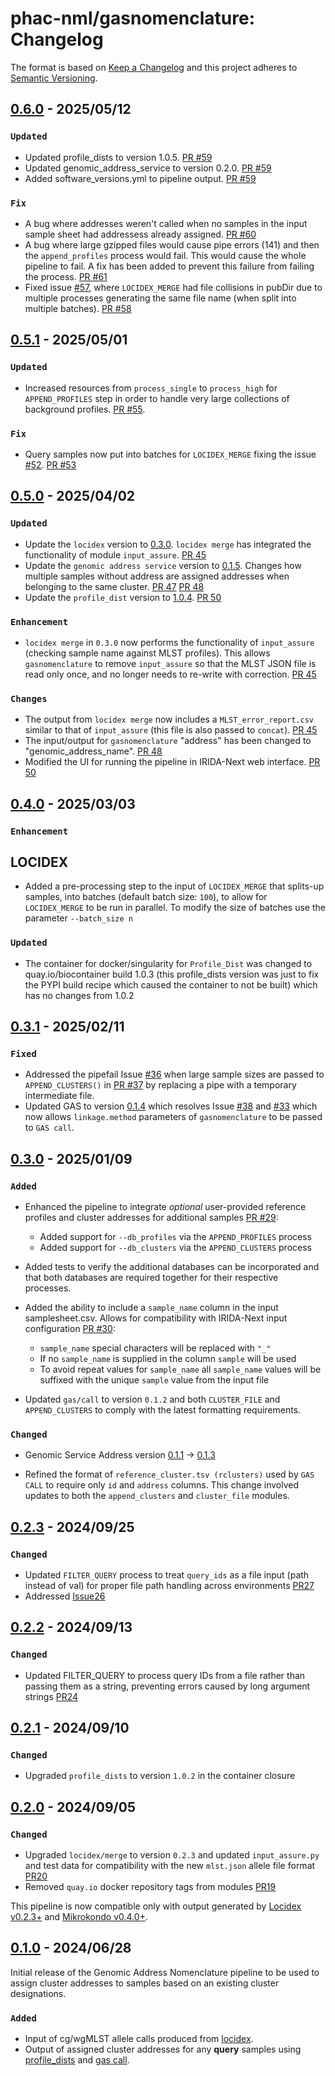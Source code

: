 # phac-nml/gasnomenclature: Changelog

The format is based on [Keep a Changelog](https://keepachangelog.com/en/1.0.0/)
and this project adheres to [Semantic Versioning](https://semver.org/spec/v2.0.0.html).

## [0.6.0] - 2025/05/12

### `Updated`

- Updated profile_dists to version 1.0.5. [PR #59](https://github.com/phac-nml/gasnomenclature/pull/59)
- Updated genomic_address_service to version 0.2.0. [PR #59](https://github.com/phac-nml/gasnomenclature/pull/59)
- Added software_versions.yml to pipeline output. [PR #59](https://github.com/phac-nml/gasnomenclature/pull/59)

### `Fix`

- A bug where addresses weren't called when no samples in the input sample sheet had addressess already assigned. [PR #60](https://github.com/phac-nml/gasnomenclature/pull/60)
- A bug where large gzipped files would cause pipe errors (141) and then the `append_profiles` process would fail. This would cause the whole pipeline to fail. A fix has been added to prevent this failure from failing the process. [PR #61](https://github.com/phac-nml/gasnomenclature/pull/61)
- Fixed issue [#57](https://github.com/phac-nml/gasnomenclature/issues/57), where `LOCIDEX_MERGE` had file collisions in pubDir due to multiple processes generating the same file name (when split into multiple batches). [PR #58](https://github.com/phac-nml/gasnomenclature/pull/58)

## [0.5.1] - 2025/05/01

### `Updated`

- Increased resources from `process_single` to `process_high` for `APPEND_PROFILES` step in order to handle very large collections of background profiles. [PR #55](https://github.com/phac-nml/gasnomenclature/pull/55).

### `Fix`

- Query samples now put into batches for `LOCIDEX_MERGE` fixing the issue [#52](https://github.com/phac-nml/gasnomenclature/issues/52). [PR #53](https://github.com/phac-nml/gasnomenclature/pull/53)

## [0.5.0] - 2025/04/02

### `Updated`

- Update the `locidex` version to [0.3.0](https://pypi.org/project/locidex/0.3.0/). `locidex merge` has integrated the functionality of module `input_assure`. [PR 45](https://github.com/phac-nml/gasnomenclature/pull/45)
- Update the `genomic address service` version to [0.1.5](https://github.com/phac-nml/genomic_address_service/releases/tag/0.1.5). Changes how multiple samples without address are assigned addresses when belonging to the same cluster. [PR 47](https://github.com/phac-nml/gasnomenclature/pull/47) [PR 48](https://github.com/phac-nml/gasnomenclature/pull/47)
- Update the `profile_dist` version to [1.0.4](https://github.com/phac-nml/profile_dists/releases/tag/1.0.4). [PR 50](https://github.com/phac-nml/gasnomenclature/pull/50)

### `Enhancement`

- `locidex merge` in `0.3.0` now performs the functionality of `input_assure` (checking sample name against MLST profiles). This allows `gasnomenclature` to remove `input_assure` so that the MLST JSON file is read only once, and no longer needs to re-write with correction. [PR 45](https://github.com/phac-nml/gasnomenclature/pull/45)

### `Changes`

- The output from `locidex merge` now includes a `MLST_error_report.csv` similar to that of `input_assure` (this file is also passed to `concat`). [PR 45](https://github.com/phac-nml/gasnomenclature/pull/45)
- The input/output for `gasnomenclature` "address" has been changed to "genomic_address_name". [PR 48](https://github.com/phac-nml/gasnomenclature/pull/48)
- Modified the UI for running the pipeline in IRIDA-Next web interface. [PR 50](https://github.com/phac-nml/gasnomenclature/pull/50)

## [0.4.0] - 2025/03/03

### `Enhancement`

## LOCIDEX

- Added a pre-processing step to the input of `LOCIDEX_MERGE` that splits-up samples, into batches (default batch size: `100`), to allow for `LOCIDEX_MERGE` to be run in parallel. To modify the size of batches use the parameter `--batch_size n`

### `Updated`

- The container for docker/singularity for `Profile_Dist` was changed to quay.io/biocontainer build 1.0.3 (this profile_dists version was just to fix the PYPI build recipe which caused the container to not be built) which has no changes from 1.0.2

## [0.3.1] - 2025/02/11

### `Fixed`

- Addressed the pipefail Issue [#36](https://github.com/phac-nml/gasnomenclature/issues/36) when large sample sizes are passed to `APPEND_CLUSTERS()` in [PR #37](https://github.com/phac-nml/gasnomenclature/pull/37) by replacing a pipe with a temporary intermediate file.
- Updated GAS to version [0.1.4](https://github.com/phac-nml/genomic_address_service/releases/tag/0.1.4) which resolves Issue [#38](https://github.com/phac-nml/gasnomenclature/issues/38) and [#33](https://github.com/phac-nml/gasnomenclature/issues/33) which now allows `linkage.method` parameters of `gasnomenclature` to be passed to `GAS call`.

## [0.3.0] - 2025/01/09

### `Added`

- Enhanced the pipeline to integrate _optional_ user-provided reference profiles and cluster addresses for additional samples [PR #29](https://github.com/phac-nml/gasnomenclature/pull/29):
  - Added support for `--db_profiles` via the `APPEND_PROFILES` process
  - Added support for `--db_clusters` via the `APPEND_CLUSTERS` process
- Added tests to verify the additional databases can be incorporated and that both databases are required together for their respective processes.

- Added the ability to include a `sample_name` column in the input samplesheet.csv. Allows for compatibility with IRIDA-Next input configuration [PR #30](https://github.com/phac-nml/gasnomenclature/pull/30):
  - `sample_name` special characters will be replaced with `"_"`
  - If no `sample_name` is supplied in the column `sample` will be used
  - To avoid repeat values for `sample_name` all `sample_name` values will be suffixed with the unique `sample` value from the input file
- Updated `gas/call` to version `0.1.2` and both `CLUSTER_FILE` and `APPEND_CLUSTERS` to comply with the latest formatting requirements.

### `Changed`

- Genomic Service Address version [0.1.1](https://pypi.org/project/genomic-address-service/0.1.1/) -> [0.1.3](https://pypi.org/project/genomic-address-service/0.1.3/)

- Refined the format of `reference_cluster.tsv (rclusters)` used by `GAS CALL` to require only `id` and `address` columns. This change involved updates to both the `append_clusters` and `cluster_file` modules.

## [0.2.3] - 2024/09/25

### `Changed`

- Updated `FILTER_QUERY` process to treat `query_ids` as a file input (path instead of val) for proper file path handling across environments [PR27](https://github.com/phac-nml/gasnomenclature/pull/27)
- Addressed [Issue26](https://github.com/phac-nml/gasnomenclature/issues/26)

## [0.2.2] - 2024/09/13

### `Changed`

- Updated FILTER_QUERY to process query IDs from a file rather than passing them as a string, preventing errors caused by long argument strings [PR24](https://github.com/phac-nml/gasnomenclature/pull/24)

## [0.2.1] - 2024/09/10

### `Changed`

- Upgraded `profile_dists` to version `1.0.2` in the container closure

## [0.2.0] - 2024/09/05

### `Changed`

- Upgraded `locidex/merge` to version `0.2.3` and updated `input_assure.py` and test data for compatibility with the new `mlst.json` allele file format [PR20](https://github.com/phac-nml/gasnomenclature/pull/20)
- Removed `quay.io` docker repository tags from modules [PR19](https://github.com/phac-nml/gasnomenclature/pull/19)

This pipeline is now compatible only with output generated by [Locidex v0.2.3+](https://github.com/phac-nml/locidex) and [Mikrokondo v0.4.0+](https://github.com/phac-nml/mikrokondo/releases/tag/v0.4.0).

## [0.1.0] - 2024/06/28

Initial release of the Genomic Address Nomenclature pipeline to be used to assign cluster addresses to samples based on an existing cluster designations.

### `Added`

- Input of cg/wgMLST allele calls produced from [locidex](https://github.com/phac-nml/locidex).
- Output of assigned cluster addresses for any **query** samples using [profile_dists](https://github.com/phac-nml/profile_dists) and [gas call](https://github.com/phac-nml/genomic_address_service).

[0.1.0]: https://github.com/phac-nml/gasnomenclature/releases/tag/0.1.0
[0.2.0]: https://github.com/phac-nml/gasnomenclature/releases/tag/0.2.0
[0.2.1]: https://github.com/phac-nml/gasnomenclature/releases/tag/0.2.1
[0.2.2]: https://github.com/phac-nml/gasnomenclature/releases/tag/0.2.2
[0.2.3]: https://github.com/phac-nml/gasnomenclature/releases/tag/0.2.3
[0.3.0]: https://github.com/phac-nml/gasnomenclature/releases/tag/0.3.0
[0.3.1]: https://github.com/phac-nml/gasnomenclature/releases/tag/0.3.1
[0.4.0]: https://github.com/phac-nml/gasnomenclature/releases/tag/0.4.0
[0.5.0]: https://github.com/phac-nml/gasnomenclature/releases/tag/0.5.0
[0.5.1]: https://github.com/phac-nml/gasnomenclature/releases/tag/0.5.1
[0.6.0]: https://github.com/phac-nml/gasnomenclature/releases/tag/0.6.0
